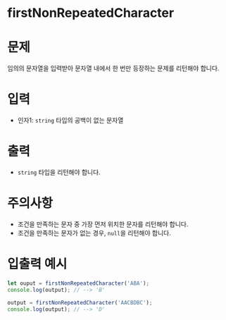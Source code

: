 # firstNonRepeatedCharacter
# 문제
임의의 문자열을 입력받아 문자열 내에서 한 번만 등장하는 문제를 리턴해야 합니다.

# 입력
- 인자1: `string` 타입의 공백이 없는 문자열

# 출력
- `string` 타입을 리턴해야 합니다.

# 주의사항
- 조건을 만족하는 문자 중 가장 먼저 위치한 문자를 리턴해야 합니다.
- 조건을 만족하는 문자가 없는 경우, `null`을 리턴해야 합니다.

# 입출력 예시
```javascript
let ouput = firstNonRepeatedCharacter('ABA');
console.log(output); // --> 'B'

output = firstNonRepeatedCharacter('AACBDBC');
console.log(output); // --> 'D'
```